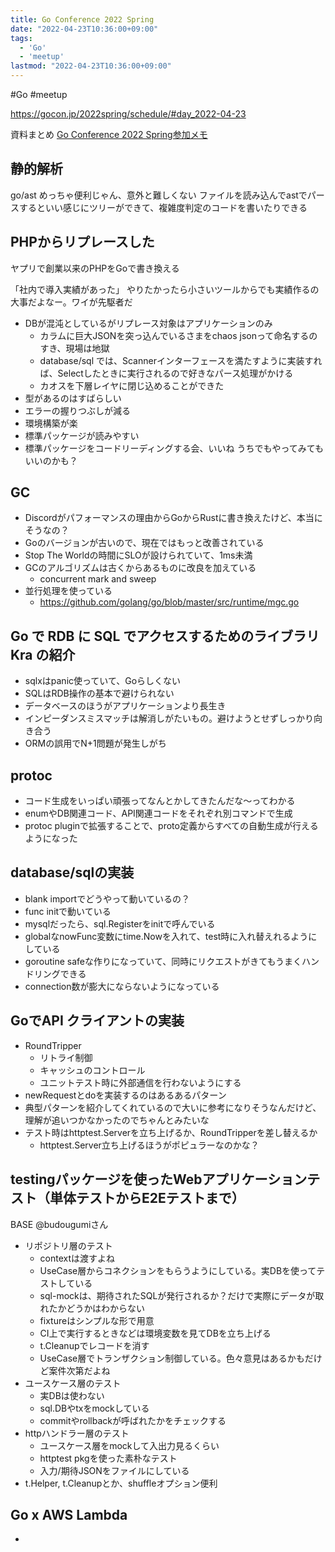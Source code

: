 ```yaml
---
title: Go Conference 2022 Spring
date: "2022-04-23T10:36:00+09:00"
tags:
  - 'Go'
  - 'meetup'
lastmod: "2022-04-23T10:36:00+09:00"
---
```


#Go #meetup

https://gocon.jp/2022spring/schedule/#day_2022-04-23

資料まとめ
[Go Conference 2022 Spring参加メモ](https://blog.hozi.dev/hozi576/articles/01g19p2b2eg3dmjfzj4qg7cywp)

## 静的解析

go/ast めっちゃ便利じゃん、意外と難しくない
ファイルを読み込んでastでパースするといい感じにツリーができて、複雑度判定のコードを書いたりできる

## PHPからリプレースした

ヤプリで創業以来のPHPをGoで書き換える

「社内で導入実績があった」
やりたかったら小さいツールからでも実績作るの大事だよなー。ワイが先駆者だ

- DBが混沌としているがリプレース対象はアプリケーションのみ
    - カラムに巨大JSONを突っ込んでいるさまをchaos jsonって命名するのすき、現場は地獄
    - database/sql では、Scannerインターフェースを満たすように実装すれば、Selectしたときに実行されるので好きなパース処理がかける
    - カオスを下層レイヤに閉じ込めることができた
- 型があるのはすばらしい
- エラーの握りつぶしが減る
- 環境構築が楽
- 標準パッケージが読みやすい
- 標準パッケージをコードリーディングする会、いいね うちでもやってみてもいいのかも？

## GC

- Discordがパフォーマンスの理由からGoからRustに書き換えたけど、本当にそうなの？
- Goのバージョンが古いので、現在ではもっと改善されている
- Stop The Worldの時間にSLOが設けられていて、1ms未満
- GCのアルゴリズムは古くからあるものに改良を加えている
    - concurrent mark and sweep
- 並行処理を使っている
    - https://github.com/golang/go/blob/master/src/runtime/mgc.go

## Go で RDB に SQL でアクセスするためのライブラリ Kra の紹介

- sqlxはpanic使っていて、Goらしくない
- SQLはRDB操作の基本で避けられない
- データベースのほうがアプリケーションより長生き
- インピーダンスミスマッチは解消しがたいもの。避けようとせずしっかり向き合う
- ORMの誤用でN+1問題が発生しがち

## protoc

- コード生成をいっぱい頑張ってなんとかしてきたんだな〜ってわかる
- enumやDB関連コード、API関連コードをそれぞれ別コマンドで生成
- protoc pluginで拡張することで、proto定義からすべての自動生成が行えるようになった

## database/sqlの実装

- blank importでどうやって動いているの？
- func initで動いている
- mysqlだったら、sql.Registerをinitで呼んでいる
- globalなnowFunc変数にtime.Nowを入れて、test時に入れ替えれるようにしている
- goroutine safeな作りになっていて、同時にリクエストがきてもうまくハンドリングできる
- connection数が膨大にならないようになっている

## GoでAPI クライアントの実装

- RoundTripper
    - リトライ制御
    - キャッシュのコントロール
    - ユニットテスト時に外部通信を行わないようにする
- newRequestとdoを実装するのはあるあるパターン
- 典型パターンを紹介してくれているので大いに参考になりそうなんだけど、理解が追いつかなかったのでちゃんとみたいな
- テスト時はhttptest.Serverを立ち上げるか、RoundTripperを差し替えるか
    - httptest.Server立ち上げるほうがポピュラーなのかな？

## testingパッケージを使ったWebアプリケーションテスト（単体テストからE2Eテストまで）

BASE @budougumiさん

- リポジトリ層のテスト
    - contextは渡すよね
    - UseCase層からコネクションをもらうようにしている。実DBを使ってテストしている
    - sql-mockは、期待されたSQLが発行されるか？だけで実際にデータが取れたかどうかはわからない
    - fixtureはシンプルな形で用意
    - CI上で実行するときなどは環境変数を見てDBを立ち上げる
    - t.Cleanupでレコードを消す
    - UseCase層でトランザクション制御している。色々意見はあるかもだけど案件次第だよね
- ユースケース層のテスト
    - 実DBは使わない
    - sql.DBやtxをmockしている
    - commitやrollbackが呼ばれたかをチェックする
- httpハンドラー層のテスト
    - ユースケース層をmockして入出力見るくらい
    - httptest pkgを使った素朴なテスト
    - 入力/期待JSONをファイルにしている
-  t.Helper, t.Cleanupとか、shuffleオプション便利

## Go x AWS Lambda

- 
    
